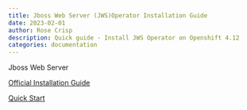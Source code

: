 ```yaml
---
title: Jboss Web Server (JWS)Operator Installation Guide
date: 2023-02-01
author: Rose Crisp
description: Quick guide - Install JWS Operator on Openshift 4.12
categories: documentation
---
```


Jboss Web Server

[Official Installation Guide](https://github.com/web-servers/jws-operator)

[Quick Start](https://github.com/opdev/operator-deployment-guide/blob/main/jws-quickstart.sh)